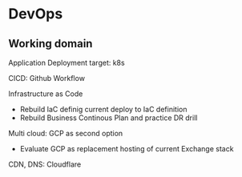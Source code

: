 # DevOps

## Working domain

Application Deployment target: k8s

CICD: Github Workflow

Infrastructure as Code
- Rebuild IaC definig current deploy to IaC definition
- Rebuild Business Continous Plan and practice DR drill

Multi cloud: GCP as second option
- Evaluate GCP as replacement hosting of current Exchange stack

CDN, DNS: Cloudflare
